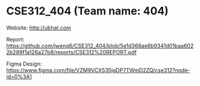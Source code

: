 # CSE312_404 (Team name: 404)


Website: http://ubhat.com

Report: https://github.com/jweng6/CSE312_404/blob/5e1d368ae6b9341d01baa6022b289f1a126a27b8/reports/CSE312%20REPORT.pdf

Figma Design: https://www.figma.com/file/VZM9VCX535jgDP7TWmD2ZQ/cse312?node-id=0%3A1  



